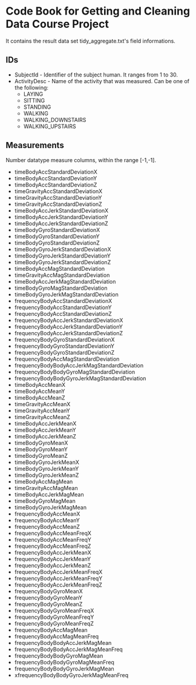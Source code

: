 # Code Book for Getting and Cleaning Data Course Project

It contains the result data set tidy_aggregate.txt's field informations. 

## IDs

* SubjectId - Identifier of the subject human. It ranges from 1 to 30. 
* ActivityDesc - Name of the activity that was measured. Can be one of the following: 
  * LAYING
  * SITTING
  * STANDING
  * WALKING
  * WALKING_DOWNSTAIRS
  * WALKING_UPSTAIRS

## Measurements

Number datatype measure columns, within the range [-1,-1].

* timeBodyAccStandardDeviationX
* timeBodyAccStandardDeviationY
* timeBodyAccStandardDeviationZ
* timeGravityAccStandardDeviationX
* timeGravityAccStandardDeviationY
* timeGravityAccStandardDeviationZ
* timeBodyAccJerkStandardDeviationX
* timeBodyAccJerkStandardDeviationY
* timeBodyAccJerkStandardDeviationZ
* timeBodyGyroStandardDeviationX
* timeBodyGyroStandardDeviationY
* timeBodyGyroStandardDeviationZ
* timeBodyGyroJerkStandardDeviationX
* timeBodyGyroJerkStandardDeviationY
* timeBodyGyroJerkStandardDeviationZ
* timeBodyAccMagStandardDeviation
* timeGravityAccMagStandardDeviation
* timeBodyAccJerkMagStandardDeviation
* timeBodyGyroMagStandardDeviation
* timeBodyGyroJerkMagStandardDeviation
* frequencyBodyAccStandardDeviationX
* frequencyBodyAccStandardDeviationY
* frequencyBodyAccStandardDeviationZ
* frequencyBodyAccJerkStandardDeviationX
* frequencyBodyAccJerkStandardDeviationY
* frequencyBodyAccJerkStandardDeviationZ
* frequencyBodyGyroStandardDeviationX
* frequencyBodyGyroStandardDeviationY
* frequencyBodyGyroStandardDeviationZ
* frequencyBodyAccMagStandardDeviation
* frequencyBodyBodyAccJerkMagStandardDeviation
* frequencyBodyBodyGyroMagStandardDeviation
* frequencyBodyBodyGyroJerkMagStandardDeviation
* timeBodyAccMeanX
* timeBodyAccMeanY
* timeBodyAccMeanZ
* timeGravityAccMeanX
* timeGravityAccMeanY
* timeGravityAccMeanZ
* timeBodyAccJerkMeanX
* timeBodyAccJerkMeanY
* timeBodyAccJerkMeanZ
* timeBodyGyroMeanX
* timeBodyGyroMeanY
* timeBodyGyroMeanZ
* timeBodyGyroJerkMeanX
* timeBodyGyroJerkMeanY
* timeBodyGyroJerkMeanZ
* timeBodyAccMagMean
* timeGravityAccMagMean
* timeBodyAccJerkMagMean
* timeBodyGyroMagMean
* timeBodyGyroJerkMagMean
* frequencyBodyAccMeanX
* frequencyBodyAccMeanY
* frequencyBodyAccMeanZ
* frequencyBodyAccMeanFreqX
* frequencyBodyAccMeanFreqY
* frequencyBodyAccMeanFreqZ
* frequencyBodyAccJerkMeanX
* frequencyBodyAccJerkMeanY
* frequencyBodyAccJerkMeanZ
* frequencyBodyAccJerkMeanFreqX
* frequencyBodyAccJerkMeanFreqY
* frequencyBodyAccJerkMeanFreqZ
* frequencyBodyGyroMeanX
* frequencyBodyGyroMeanY
* frequencyBodyGyroMeanZ
* frequencyBodyGyroMeanFreqX
* frequencyBodyGyroMeanFreqY
* frequencyBodyGyroMeanFreqZ
* frequencyBodyAccMagMean
* frequencyBodyAccMagMeanFreq
* frequencyBodyBodyAccJerkMagMean
* frequencyBodyBodyAccJerkMagMeanFreq
* frequencyBodyBodyGyroMagMean
* frequencyBodyBodyGyroMagMeanFreq
* frequencyBodyBodyGyroJerkMagMean
* xfrequencyBodyBodyGyroJerkMagMeanFreq

